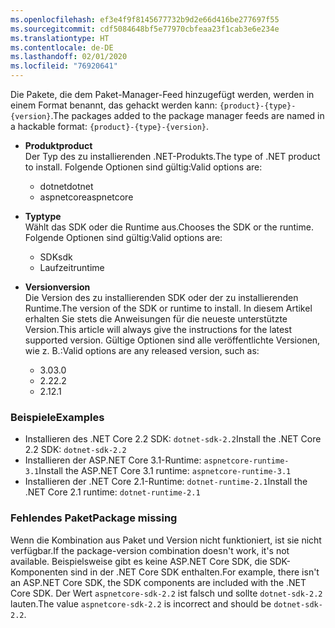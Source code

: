 ```yaml
---
ms.openlocfilehash: ef3e4f9f8145677732b9d2e66d416be277697f55
ms.sourcegitcommit: cdf5084648bf5e77970cbfeaa23f1cab3e6e234e
ms.translationtype: HT
ms.contentlocale: de-DE
ms.lasthandoff: 02/01/2020
ms.locfileid: "76920641"
---
```


<span data-ttu-id="a0a6e-101">Die Pakete, die dem Paket-Manager-Feed hinzugefügt werden, werden in einem Format benannt, das gehackt werden kann: `{product}-{type}-{version}`.</span><span class="sxs-lookup"><span data-stu-id="a0a6e-101">The packages added to the package manager feeds are named in a hackable format: `{product}-{type}-{version}`.</span></span>

- <span data-ttu-id="a0a6e-102">**Produkt**</span><span class="sxs-lookup"><span data-stu-id="a0a6e-102">**product**</span></span>\
<span data-ttu-id="a0a6e-103">Der Typ des zu installierenden .NET-Produkts.</span><span class="sxs-lookup"><span data-stu-id="a0a6e-103">The type of .NET product to install.</span></span> <span data-ttu-id="a0a6e-104">Folgende Optionen sind gültig:</span><span class="sxs-lookup"><span data-stu-id="a0a6e-104">Valid options are:</span></span>

  - <span data-ttu-id="a0a6e-105">dotnet</span><span class="sxs-lookup"><span data-stu-id="a0a6e-105">dotnet</span></span>
  - <span data-ttu-id="a0a6e-106">aspnetcore</span><span class="sxs-lookup"><span data-stu-id="a0a6e-106">aspnetcore</span></span>

- <span data-ttu-id="a0a6e-107">**Typ**</span><span class="sxs-lookup"><span data-stu-id="a0a6e-107">**type**</span></span>\
<span data-ttu-id="a0a6e-108">Wählt das SDK oder die Runtime aus.</span><span class="sxs-lookup"><span data-stu-id="a0a6e-108">Chooses the SDK or the runtime.</span></span> <span data-ttu-id="a0a6e-109">Folgende Optionen sind gültig:</span><span class="sxs-lookup"><span data-stu-id="a0a6e-109">Valid options are:</span></span>

  - <span data-ttu-id="a0a6e-110">SDK</span><span class="sxs-lookup"><span data-stu-id="a0a6e-110">sdk</span></span>
  - <span data-ttu-id="a0a6e-111">Laufzeit</span><span class="sxs-lookup"><span data-stu-id="a0a6e-111">runtime</span></span>

- <span data-ttu-id="a0a6e-112">**Version**</span><span class="sxs-lookup"><span data-stu-id="a0a6e-112">**version**</span></span>\
<span data-ttu-id="a0a6e-113">Die Version des zu installierenden SDK oder der zu installierenden Runtime.</span><span class="sxs-lookup"><span data-stu-id="a0a6e-113">The version of the SDK or runtime to install.</span></span> <span data-ttu-id="a0a6e-114">In diesem Artikel erhalten Sie stets die Anweisungen für die neueste unterstützte Version.</span><span class="sxs-lookup"><span data-stu-id="a0a6e-114">This article will always give the instructions for the latest supported version.</span></span> <span data-ttu-id="a0a6e-115">Gültige Optionen sind alle veröffentlichte Versionen, wie z. B.:</span><span class="sxs-lookup"><span data-stu-id="a0a6e-115">Valid options are any released version, such as:</span></span>

  - <span data-ttu-id="a0a6e-116">3.0</span><span class="sxs-lookup"><span data-stu-id="a0a6e-116">3.0</span></span>
  - <span data-ttu-id="a0a6e-117">2.2</span><span class="sxs-lookup"><span data-stu-id="a0a6e-117">2.2</span></span>
  - <span data-ttu-id="a0a6e-118">2.1</span><span class="sxs-lookup"><span data-stu-id="a0a6e-118">2.1</span></span>

### <a name="examples"></a><span data-ttu-id="a0a6e-119">Beispiele</span><span class="sxs-lookup"><span data-stu-id="a0a6e-119">Examples</span></span>

- <span data-ttu-id="a0a6e-120">Installieren des .NET Core 2.2 SDK: `dotnet-sdk-2.2`</span><span class="sxs-lookup"><span data-stu-id="a0a6e-120">Install the .NET Core 2.2 SDK: `dotnet-sdk-2.2`</span></span>
- <span data-ttu-id="a0a6e-121">Installieren der ASP.NET Core 3.1-Runtime: `aspnetcore-runtime-3.1`</span><span class="sxs-lookup"><span data-stu-id="a0a6e-121">Install the ASP.NET Core 3.1 runtime: `aspnetcore-runtime-3.1`</span></span>
- <span data-ttu-id="a0a6e-122">Installieren der .NET Core 2.1-Runtime: `dotnet-runtime-2.1`</span><span class="sxs-lookup"><span data-stu-id="a0a6e-122">Install the .NET Core 2.1 runtime: `dotnet-runtime-2.1`</span></span>

### <a name="package-missing"></a><span data-ttu-id="a0a6e-123">Fehlendes Paket</span><span class="sxs-lookup"><span data-stu-id="a0a6e-123">Package missing</span></span>

<span data-ttu-id="a0a6e-124">Wenn die Kombination aus Paket und Version nicht funktioniert, ist sie nicht verfügbar.</span><span class="sxs-lookup"><span data-stu-id="a0a6e-124">If the package-version combination doesn't work, it's not available.</span></span> <span data-ttu-id="a0a6e-125">Beispielsweise gibt es keine ASP.NET Core SDK, die SDK-Komponenten sind in der .NET Core SDK enthalten.</span><span class="sxs-lookup"><span data-stu-id="a0a6e-125">For example, there isn't an ASP.NET Core SDK, the SDK components are included with the .NET Core SDK.</span></span> <span data-ttu-id="a0a6e-126">Der Wert `aspnetcore-sdk-2.2` ist falsch und sollte `dotnet-sdk-2.2` lauten.</span><span class="sxs-lookup"><span data-stu-id="a0a6e-126">The value `aspnetcore-sdk-2.2` is incorrect and should be `dotnet-sdk-2.2`.</span></span>
